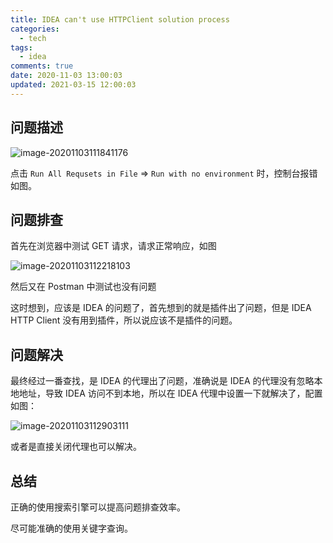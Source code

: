 ```yaml
---
title: IDEA can't use HTTPClient solution process
categories:
  - tech
tags:
  - idea
comments: true
date: 2020-11-03 13:00:03
updated: 2021-03-15 12:00:03
---
```

## 问题描述

![image-20201103111841176](https://img-blog.csdnimg.cn/img_convert/cb3a4fc6f56a7257109a386f759c37b4.png)

点击 `Run All Requsets in File` => `Run with no environment` 时，控制台报错如图。

<!-- more -->

## 问题排查

首先在浏览器中测试 GET 请求，请求正常响应，如图

![image-20201103112218103](https://img-blog.csdnimg.cn/img_convert/a2809879cb44173da7951891ce90dc9f.png)

然后又在 Postman 中测试也没有问题

这时想到，应该是 IDEA 的问题了，首先想到的就是插件出了问题，但是 IDEA HTTP Client 没有用到插件，所以说应该不是插件的问题。

## 问题解决

最终经过一番查找，是 IDEA 的代理出了问题，准确说是 IDEA 的代理没有忽略本地地址，导致 IDEA 访问不到本地，所以在 IDEA 代理中设置一下就解决了，配置如图：

![image-20201103112903111](https://img-blog.csdnimg.cn/img_convert/e1e52a8264971abb5d04d2373c547117.png)

或者是直接关闭代理也可以解决。

## 总结

正确的使用搜索引擎可以提高问题排查效率。

尽可能准确的使用关键字查询。